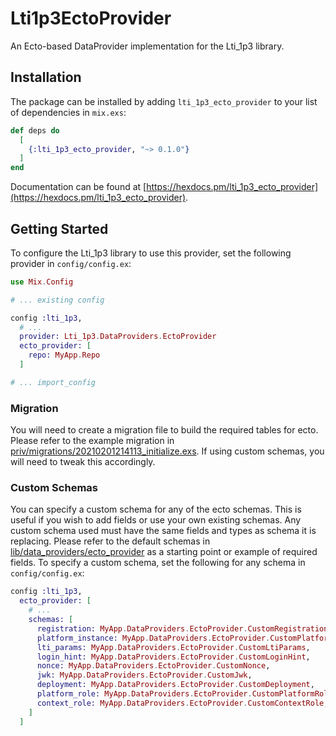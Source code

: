 # Lti1p3EctoProvider

An Ecto-based DataProvider implementation for the Lti_1p3 library.

## Installation

The package can be installed by adding `lti_1p3_ecto_provider` to your list of dependencies in `mix.exs`:


```elixir
def deps do
  [
    {:lti_1p3_ecto_provider, "~> 0.1.0"}
  ]
end
```

Documentation can be found at [https://hexdocs.pm/lti_1p3_ecto_provider](https://hexdocs.pm/lti_1p3_ecto_provider).

## Getting Started

To configure the Lti_1p3 library to use this provider, set the following provider in `config/config.ex`:

```elixir
use Mix.Config

# ... existing config

config :lti_1p3,
  # ...
  provider: Lti_1p3.DataProviders.EctoProvider
  ecto_provider: [
    repo: MyApp.Repo
  ]

# ... import_config

```

### Migration

You will need to create a migration file to build the required tables for ecto. Please refer to the example migration in [priv/migrations/20210201214113_initialize.exs](./priv/migrations/20210201214113_initialize.exs). If using custom schemas, you will need to tweak this accordingly.

### Custom Schemas

You can specify a custom schema for any of the ecto schemas. This is useful if you wish to add fields or use your own existing schemas. Any custom schema used must have the same fields and types as schema it is replacing. Please refer to the default schemas in [lib/data_providers/ecto_provider](./lib/data_providers/ecto_provider) as a  starting point or example of required fields. To specify a custom schema, set the following for any schema in `config/config.ex`:

```elixir
config :lti_1p3,
  ecto_provider: [
    # ...
    schemas: [
      registration: MyApp.DataProviders.EctoProvider.CustomRegistration,
      platform_instance: MyApp.DataProviders.EctoProvider.CustomPlatformInstance,
      lti_params: MyApp.DataProviders.EctoProvider.CustomLtiParams,
      login_hint: MyApp.DataProviders.EctoProvider.CustomLoginHint,
      nonce: MyApp.DataProviders.EctoProvider.CustomNonce,
      jwk: MyApp.DataProviders.EctoProvider.CustomJwk,
      deployment: MyApp.DataProviders.EctoProvider.CustomDeployment,
      platform_role: MyApp.DataProviders.EctoProvider.CustomPlatformRole,
      context_role: MyApp.DataProviders.EctoProvider.CustomContextRole,
    ]
  ]

```
